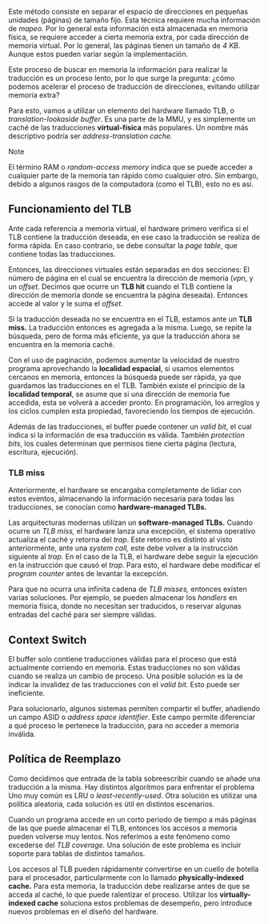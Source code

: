Este método consiste en separar el espacio de direcciones en pequeñas unidades (páginas) de tamaño fijo. Esta técnica requiere mucha información de *mapeo.* Por lo general esta información está almacenada en memoria física, se requiere acceder a cierta memoria extra, por cada dirección de memoria virtual. Por lo general, las páginas tienen un tamaño de *4 KB*. Aunque estos pueden variar según la implementación.

Este proceso de buscar en memoria la información para realizar la traducción es un proceso lento, por lo que surge la pregunta: ¿cómo podemos acelerar el proceso de traducción de direcciones, evitando utilizar memoria extra?

Para esto, vamos a utilizar un elemento del hardware llamado TLB, o *translation-lookaside buffer*. Es una parte de la MMU, y es simplemente un caché de las traducciones **virtual-física** más populares. Un nombre más descriptivo podría ser *address-translation cache.*

> [!note]
> El término RAM o *random-access memory* indica que se puede acceder a cualquier parte de la memoria tan rápido como cualquier otro. Sin embargo, debido a algunos rasgos de la computadora (como el TLB), esto no es así.

## Funcionamiento del TLB

Ante cada referencia a memoria virtual, el hardware primero verifica si el TLB contiene la traducción deseada, en ese caso la traducción se realiza de forma rápida. En caso contrario, se debe consultar la *page table*, que contiene todas las traducciones.

Entonces, las direcciones virtuales están separadas en dos secciones: El número de página en el cual se encuentra la dirección de memoria (*vpn*, y un *offset*. Decimos que ocurre un **TLB hit** cuando el TLB contiene la dirección de memoria donde se encuentra la página deseada). Entonces accede al valor y le suma el *offset*.

Si la traducción deseada no se encuentra en el TLB, estamos ante un **TLB miss.** La traducción entonces es agregada a la misma. Luego, se repite la búsqueda, pero de forma más eficiente, ya que la traducción ahora se encuentra en la memoria caché.

Con el uso de paginación, podemos aumentar la velocidad de nuestro programa aprovechando la **localidad espacial**, si usamos elementos cercanos en memoria, entonces la búsqueda puede ser rápida, ya que guardamos las traducciones en el TLB. También existe el principio de la **localidad temporal**, se asume que si una dirección de memoria fue accedida, esta se volverá a acceder pronto. En programación, los arreglos y los ciclos cumplen esta propiedad, favoreciendo los tiempos de ejecución.

Además de las traducciones, el buffer puede contener un *valid bit*, el cual indica si la información de esa traducción es válida. También *protection bits*, los cuales determinan que permisos tiene cierta página (lectura, escritura, ejecución).

### TLB miss

Anteriormente, el hardware se encargaba completamente de lidiar con estos eventos, almacenando la información necesaria para todas las traducciones, se conocían como **hardware-managed TLBs.**

Las arquitecturas modernas utilizan un **software-managed TLBs.** Cuando ocurre un *TLB miss,* el hardware lanza una excepción, el sistema operativo actualiza el caché y retorna del *trap*. Este retorno es distinto al visto anteriormente, ante una *system call,* este debe volver a la instrucción siguiente al *trap.* En el caso de la TLB, el hardware debe seguir la ejecución en la instrucción que causó el *trap*. Para esto, el hardware debe modificar el *program counter* antes de levantar la excepción.

Para que no ocurra una infinita cadena de *TLB misses,* entonces existen varias soluciones. Por ejemplo, se pueden almacenar los *handlers* en memoria física, donde no necesitan ser traducidos, o reservar algunas entradas del caché para ser siempre válidas.

## Context Switch

El buffer solo contiene traducciones válidas para el proceso que está actualmente corriendo en memoria. Estas traducciones no son válidas cuando se realiza un cambio de proceso. Una posible solución es la de indicar la invalidez de las traducciones con el *valid bit.* Esto puede ser ineficiente.

Para solucionarlo, algunos sistemas permiten compartir el buffer, añadiendo un campo ASID o *address space identifier*. Este campo permite diferenciar a qué proceso le pertenece la traducción, para no acceder a memoria inválida.

## Política de Reemplazo

Como decidimos que entrada de la tabla sobreescribir cuando se añade una traducción a la misma. Hay distintos algoritmos para enfrentar el problema Uno muy común es LRU o *least-recently-used*. Otra solución es utilizar una política aleatoria, cada solución es útil en distintos escenarios.

Cuando un programa accede en un corto periodo de tiempo a más páginas de las que puede almacenar el TLB, entonces los accesos a memoria pueden volverse muy lentos. Nos referimos a este fenómeno como excederse del *TLB coverage.* Una solución de este problema es incluir soporte para tablas de distintos tamaños.

Los accesos al TLB pueden rápidamente convertirse en un cuello de botella para el procesador, particularmente con lo llamado **physically-indexed cache.** Para esta memoria, la traducción debe realizarse antes de que se acceda al caché, lo que puede ralentizar el proceso. Utilizar los **virtually-indexed cache** soluciona estos problemas de desempeño, pero introduce nuevos problemas en el diseño del hardware.
